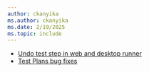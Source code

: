 ```yaml
---
author: ckanyika
ms.author: ckanyika
ms.date: 2/19/2025
ms.topic: include
---
```

 
- [Undo test step in web and desktop runner](#undo-test-step-in-web-and-desktop-runner)
- [Test Plans bug fixes](#test-plans-bug-fixes)